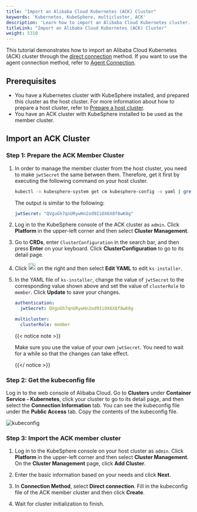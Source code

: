 ```yaml
---
title: "Import an Alibaba Cloud Kubernetes (ACK) Cluster"
keywords: 'Kubernetes, KubeSphere, multicluster, ACK'
description: 'Learn how to import an Alibaba Cloud Kubernetes cluster.'
titleLink: "Import an Alibaba Cloud Kubernetes (ACK) Cluster"
weight: 5310
---
```


This tutorial demonstrates how to import an Alibaba Cloud Kubernetes (ACK) cluster through the [direct connection](../../../multicluster-management/enable-multicluster/direct-connection/) method. If you want to use the agent connection method, refer to [Agent Connection](../../../multicluster-management/enable-multicluster/agent-connection/).

## Prerequisites

- You have a Kubernetes cluster with KubeSphere installed, and prepared this cluster as the host cluster. For more information about how to prepare a host cluster, refer to [Prepare a host cluster](../../../multicluster-management/enable-multicluster/direct-connection/#prepare-a-host-cluster).
- You have an ACK cluster with KubeSphere installed to be used as the member cluster.

## Import an ACK Cluster

### Step 1: Prepare the ACK Member Cluster

1. In order to manage the member cluster from the host cluster, you need to make `jwtSecret` the same between them. Therefore, get it first by executing the following command on your host cluster.

   ```bash
   kubectl -n kubesphere-system get cm kubesphere-config -o yaml | grep -v "apiVersion" | grep jwtSecret
   ```

   The output is similar to the following:

   ```yaml
   jwtSecret: "QVguGh7qnURywHn2od9IiOX6X8f8wK8g"
   ```

2. Log in to the KubeSphere console of the ACK cluster as `admin`. Click **Platform** in the upper-left corner and then select **Cluster Management**.

3. Go to **CRDs**, enter `ClusterConfiguration` in the search bar, and then press **Enter** on your keyboard. Click **ClusterConfiguration** to go to its detail page.

4. Click <img src="/images/docs/v3.3/multicluster-management/import-cloud-hosted-k8s/import-ack/three-dots.png" height="20px"> on the right and then select **Edit YAML** to edit `ks-installer`. 

5. In the YAML file of `ks-installer`, change the value of `jwtSecret` to the corresponding value shown above and set the value of `clusterRole` to `member`. Click **Update** to save your changes.

   ```yaml
   authentication:
     jwtSecret: QVguGh7qnURywHn2od9IiOX6X8f8wK8g
   ```

   ```yaml
   multicluster:
     clusterRole: member
   ```

   {{< notice note >}}

   Make sure you use the value of your own `jwtSecret`. You need to wait for a while so that the changes can take effect.

   {{</ notice >}}

### Step 2: Get the kubeconfig file

Log in to the web console of Alibaba Cloud. Go to **Clusters** under **Container Service - Kubernetes**, click your cluster to go to its detail page, and then select the **Connection Information** tab. You can see the kubeconfig file under the **Public Access** tab. Copy the contents of the kubeconfig file.

![kubeconfig](/images/docs/v3.3/multicluster-management/import-cloud-hosted-k8s/import-ack/kubeconfig.png)

### Step 3: Import the ACK member cluster

1. Log in to the KubeSphere console on your host cluster as `admin`. Click **Platform** in the upper-left corner and then select **Cluster Management**. On the **Cluster Management** page, click **Add Cluster**.

2. Enter the basic information based on your needs and click **Next**.

3. In **Connection Method**, select **Direct connection**. Fill in the kubeconfig file of the ACK member cluster and then click **Create**.

4. Wait for cluster initialization to finish.